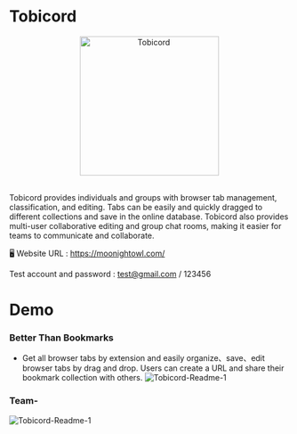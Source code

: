 # Tobicord  

<div align="center">
  <img src="https://user-images.githubusercontent.com/108926305/222359934-7bfeb8ad-57d1-4606-8841-f5847ffe679f.png" alt="Tobicord" style="width: 250px">
</div>  <br>

Tobicord provides individuals and groups with browser tab management, classification, and editing. Tabs can be easily and quickly dragged to different collections and save in the online database. Tobicord also provides multi-user collaborative editing and group chat rooms, making it easier for teams to communicate and collaborate.  

🖥️ Website URL : https://moonightowl.com/  
  
Test account and password : test@gmail.com / 123456  

# Demo  
### Better Than Bookmarks
- Get all browser tabs by extension and easily organize、save、edit browser tabs by drag and drop. Users can  create a URL and share their bookmark collection with others.
![Tobicord-Readme-1](https://pub-61a84bb50f35476fb1e838152ab72616.r2.dev/Tobicord-Readme-1.gif)  

### Team-
![Tobicord-Readme-1](https://pub-61a84bb50f35476fb1e838152ab72616.r2.dev/Tobicord-Readme-2.gif)  
